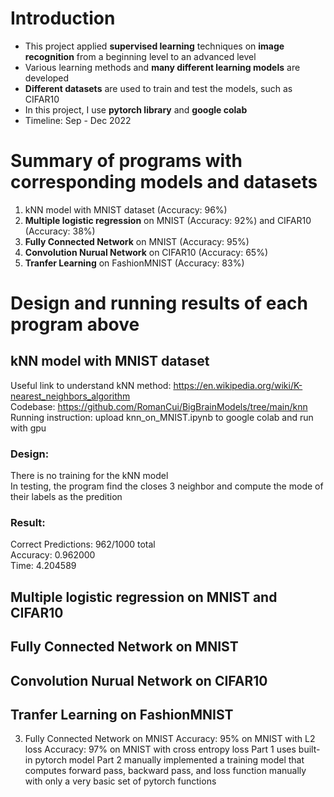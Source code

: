 # Introduction

- This project applied **supervised learning** techniques on **image recognition** from a beginning level to an advanced level
- Various learning methods and **many different learning models** are developed
- **Different datasets** are used to train and test the models, such as CIFAR10
- In this project, I use **pytorch library** and **google colab**
- Timeline: Sep - Dec 2022

# Summary of programs with corresponding models and datasets

1. kNN model with MNIST dataset (Accuracy: 96%)
2. **Multiple logistic regression** on MNIST (Accuracy: 92%) and CIFAR10 (Accuracy: 38%)
3. **Fully Connected Network** on MNIST (Accuracy: 95%)
4. **Convolution Nurual Network** on CIFAR10 (Accuracy: 65%)
5. **Tranfer Learning** on FashionMNIST (Accuracy: 83%)

# Design and running results of each program above

## kNN model with MNIST dataset

Useful link to understand kNN method: https://en.wikipedia.org/wiki/K-nearest_neighbors_algorithm <br>
Codebase: https://github.com/RomanCui/BigBrainModels/tree/main/knn <br>
Running instruction: upload knn_on_MNIST.ipynb to google colab and run with gpu

### Design:
There is no training for the kNN model <br>
In testing, the program find the closes 3 neighbor and compute the mode of their labels as the predition

### Result:

Correct Predictions: 962/1000 total <br>
Accuracy: 0.962000 <br>
Time: 4.204589

## Multiple logistic regression on MNIST and CIFAR10

## Fully Connected Network on MNIST

## Convolution Nurual Network on CIFAR10

## Tranfer Learning on FashionMNIST



3. Fully Connected Network on MNIST
   Accuracy: 95% on MNIST with L2 loss
   Accuracy: 97% on MNIST with cross entropy loss
   Part 1 uses built-in pytorch model 
   Part 2 manually implemented a training model that 
   computes forward pass, backward pass, and loss function manually
   with only a very basic set of pytorch functions
   
